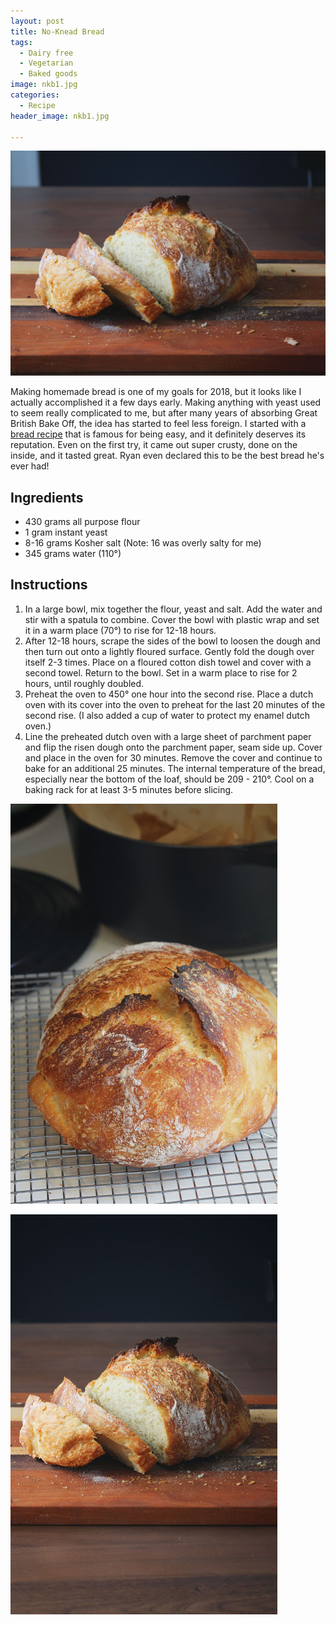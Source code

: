 ```yaml
---
layout: post
title: No-Knead Bread
tags:
  - Dairy free
  - Vegetarian
  - Baked goods
image: nkb1.jpg
categories:
  - Recipe
header_image: nkb1.jpg

---
```


![Image of No-Knead Bread.](/upload/nkb1.jpg)

Making homemade bread is one of my goals for 2018, but it looks like I actually accomplished it a few days early. Making anything with yeast used to seem really complicated to me, but after many years of absorbing Great British Bake Off, the idea has started to feel less foreign. I started with a [bread recipe](https://cooking.nytimes.com/recipes/11376-no-knead-bread) that is famous for being easy, and it definitely deserves its reputation. Even on the first try, it came out super crusty, done on the inside, and it tasted great. Ryan even declared this to be the best bread he's ever had!

## Ingredients

- 430 grams all purpose flour
- 1 gram instant yeast
- 8-16 grams Kosher salt (Note: 16 was overly salty for me)
- 345 grams water (110°)

## Instructions

1. In a large bowl, mix together the flour, yeast and salt. Add the water and stir with a spatula to combine. Cover the bowl with plastic wrap and set it in a warm place (70°) to rise for 12-18 hours.
1. After 12-18 hours, scrape the sides of the bowl to loosen the dough and then turn out onto a lightly floured surface. Gently fold the dough over itself 2-3 times. Place on a floured cotton dish towel and cover with a second towel. Return to the bowl. Set in a warm place to rise for 2 hours, until roughly doubled.
1. Preheat the oven to 450° one hour into the second rise. Place a dutch oven with its cover into the oven to preheat for the last 20 minutes of the second rise. (I also added a cup of water to protect my enamel dutch oven.) 
1. Line the preheated dutch oven with a large sheet of parchment paper and flip the risen dough onto the parchment paper, seam side up. Cover and place in the oven for 30 minutes. Remove the cover and continue to bake for an additional 25 minutes. The internal temperature of the bread, especially near the bottom of the loaf, should be 209 - 210°. Cool on a baking rack for at least 3-5 minutes before slicing.





![Image of No-Knead Bread.](/upload/nkb2.jpg)

![Image of No-Knead Bread.](/upload/nkb3.jpg)